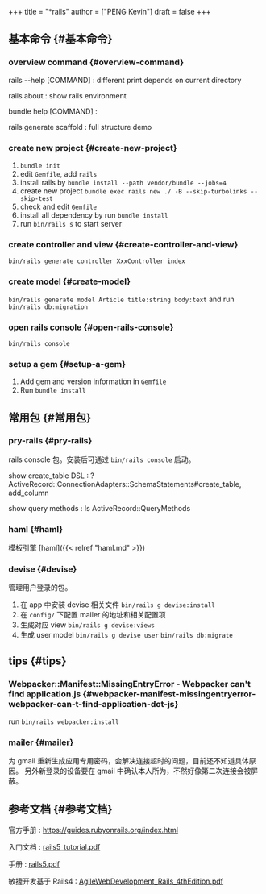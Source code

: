 +++
title = "*rails"
author = ["PENG Kevin"]
draft = false
+++

## 基本命令 {#基本命令}


### overview command {#overview-command}

rails --help [COMMAND]
: different print depends on current directory

rails about
: show rails environment

bundle help [COMMAND]
:


rails generate scaffold
: full structure demo


### create new project {#create-new-project}

1.  `bundle init`
2.  edit `Gemfile`, add `rails`
3.  install rails by `bundle install --path vendor/bundle --jobs=4`
4.  create new project
    `bundle exec rails new ./ -B --skip-turbolinks --skip-test`
5.  check and edit `Gemfile`
6.  install all dependency by run `bundle install`
7.  run `bin/rails s` to start server


### create controller and view {#create-controller-and-view}

`bin/rails generate controller XxxController index`


### create model {#create-model}

`bin/rails generate model Article title:string body:text`
and run
`bin/rails db:migration`


### open rails console {#open-rails-console}

`bin/rails console`


### setup a gem {#setup-a-gem}

1.  Add gem and version information in `Gemfile`
2.  Run `bundle install`


## 常用包 {#常用包}


### pry-rails {#pry-rails}

rails console 包。安装后可通过 `bin/rails console` 启动。

show create_table DSL
: ? ActiveRecord::ConnectionAdapters::SchemaStatements#create_table, add_column

show query methods
: ls ActiveRecord::QueryMethods


### haml {#haml}

模板引擎 [haml]({{< relref "haml.md" >}})


### devise {#devise}

管理用户登录的包。

1.  在 app 中安装 devise 相关文件
    `bin/rails g devise:install`
2.  在 `config/` 下配置 mailer 的地址和相关配置项
3.  生成对应 view
    `bin/rails g devise:views`
4.  生成 user model
    `bin/rails g devise user`
    `bin/rails db:migrate`


## tips {#tips}


### Webpacker::Manifest::MissingEntryError - Webpacker can't find application.js {#webpacker-manifest-missingentryerror-webpacker-can-t-find-application-dot-js}

run `bin/rails webpacker:install`


### mailer {#mailer}

为 gmail 重新生成应用专用密码，会解决连接超时的问题，目前还不知道具体原因。
另外新登录的设备要在 gmail 中确认本人所为，不然好像第二次连接会被屏蔽。


## 参考文档 {#参考文档}

官方手册
: <https://guides.rubyonrails.org/index.html>

入门文档
: [rails5_tutorial.pdf](/ox-hugo/rails5_tutorial.pdf)

手册
: [rails5.pdf](/ox-hugo/rails5.pdf)

敏捷开发基于 Rails4
: [AgileWebDevelopment_Rails_4thEdition.pdf](/ox-hugo/AgileWebDevelopment_Rails_4thEdition.pdf)
